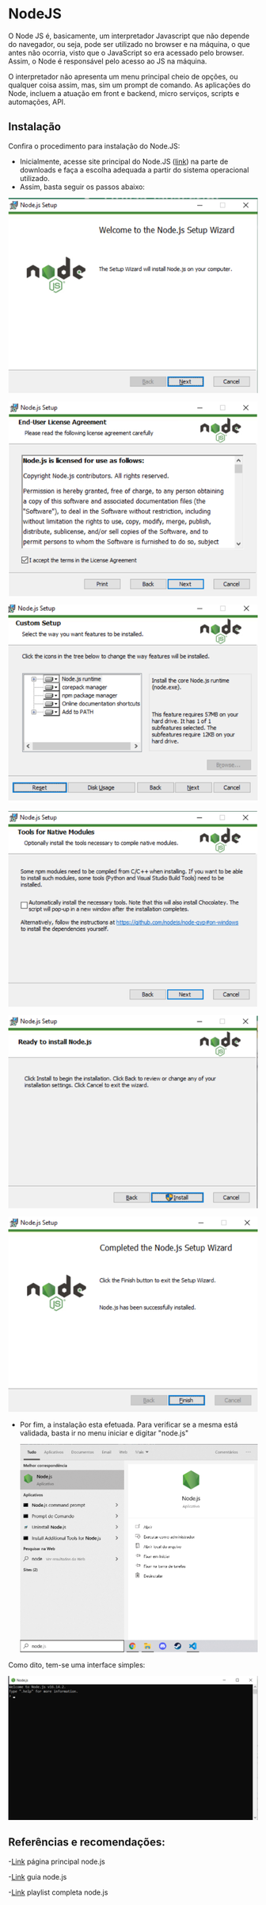 # NodeJS

O Node JS é, basicamente, um interpretador Javascript que não depende do navegador, ou seja, pode ser utilizado no browser e na máquina, o que antes não ocorria, visto que o JavaScript so era acessado pelo browser. Assim, o Node é responsável pelo acesso ao JS na máquina.

O interpretador não apresenta um menu principal cheio de opções, ou qualquer coisa assim, mas, sim um prompt de comando. As aplicações do Node, incluem a atuação em front e backend, micro serviços, scripts e automações, API.

## Instalação

Confira o procedimento para instalação do Node.JS:

- Inicialmente, acesse site principal do Node.JS ([link](https://nodejs.org/en/download/)) na parte de downloads e faça a escolha adequada a partir do sistema operacional utilizado.
- Assim, basta seguir os passos abaixo:

 ![pic](/media/MediaNode/um.png)
 
 ![pic](/media/MediaNode/dois.png)

 ![pic](/media/MediaNode/tres.png)
 
 ![pic](/media/MediaNode/quatro.png)
 
 ![pic](/media/MediaNode/cinco.png)
 
 ![pic](/media/MediaNode/seis.png)


- Por fim, a instalação esta efetuada. Para verificar se a mesma está validada, basta ir no menu iniciar e digitar "node.js"

  ![pic](/media/MediaNode/sete.png)

Como dito, tem-se uma interface simples:

  ![pic](/media/MediaNode/oito.png)

## Referências e recomendações:


-[Link](https://nodejs.dev/) página principal node.js

-[Link](https://nodejs.org/en/docs/guides/) guia node.js

-[Link](https://www.youtube.com/watch?v=LLqq6FemMNQ&list=PLJ_KhUnlXUPtbtLwaxxUxHqvcNQndmI4B&ab_channel=VictorLima-GuiadoProgramador) playlist completa node.js
